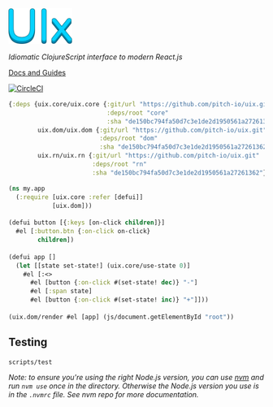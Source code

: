 <img src="logo.png" width="125" />

_Idiomatic ClojureScript interface to modern React.js_

[Docs and Guides](https://roman01la.gitbook.io/pitch-uix/)

[![CircleCI](https://circleci.com/gh/pitch-io/uix.svg?style=svg)](https://circleci.com/gh/pitch-io/uix)


```clj
{:deps {uix.core/uix.core {:git/url "https://github.com/pitch-io/uix.git"
                           :deps/root "core"
                           :sha "de150bc794fa50d7c3e1de2d1950561a27261362"}
        uix.dom/uix.dom {:git/url "https://github.com/pitch-io/uix.git"
                         :deps/root "dom"
                         :sha "de150bc794fa50d7c3e1de2d1950561a27261362"}
        uix.rn/uix.rn {:git/url "https://github.com/pitch-io/uix.git"
                       :deps/root "rn"
                       :sha "de150bc794fa50d7c3e1de2d1950561a27261362"}}}
```

```clj
(ns my.app
  (:require [uix.core :refer [defui]]
            [uix.dom]))

(defui button [{:keys [on-click children]}]
  #el [:button.btn {:on-click on-click}
        children])

(defui app []
  (let [[state set-state!] (uix.core/use-state 0)]
    #el [:<>
      #el [button {:on-click #(set-state! dec)} "-"]
      #el [:span state]
      #el [button {:on-click #(set-state! inc)} "+"]]))

(uix.dom/render #el [app] (js/document.getElementById "root"))
```

## Testing

```
scripts/test
```

_Note: to ensure you're using the right Node.js version, you can use [nvm](https://github.com/nvm-sh/nvm) and run `nvm use`
once in the directory. Otherwise the Node.js version you use is in the `.nvmrc` file. See nvm repo for more documentation._
